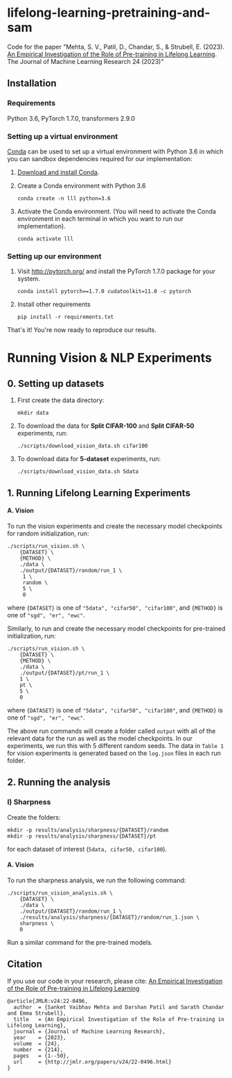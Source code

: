 # lifelong-learning-pretraining-and-sam

Code for the paper "Mehta, S. V., Patil, D., Chandar, S., & Strubell, E. (2023). [An Empirical Investigation of the Role of Pre-training in Lifelong Learning](https://jmlr.org/papers/v24/22-0496.html). The Journal of Machine Learning Research 24 (2023)"
 
## Installation

### Requirements
Python 3.6, PyTorch 1.7.0, transformers 2.9.0


### Setting up a virtual environment

[Conda](https://conda.io/) can be used to set up a virtual environment
with Python 3.6 in which you can
sandbox dependencies required for our implementation:

1.  [Download and install Conda](https://conda.io/docs/download.html).

2.  Create a Conda environment with Python 3.6

    ```
    conda create -n lll python=3.6
    ```

3.  Activate the Conda environment.  (You will need to activate the Conda environment in each terminal in which you want to run our implementation).

    ```
    conda activate lll
    ```

### Setting up our environment

1. Visit http://pytorch.org/ and install the PyTorch 1.7.0 package for your system.

    ```
    conda install pytorch==1.7.0 cudatoolkit=11.0 -c pytorch
    ```

2. Install other requirements

   ```
   pip install -r requirements.txt
   ```

That's it! You're now ready to reproduce our results.

# Running Vision & NLP Experiments

## 0. Setting up datasets

1. First create the data directory:
    ```
    mkdir data
    ```
2. To download the data for <b>Split CIFAR-100</b> and <b>Split CIFAR-50</b> experiments, run:
    ```
    ./scripts/download_vision_data.sh cifar100
    ```
3. To download data for <b>5-dataset</b> experiments, run:
    ```
    ./scripts/download_vision_data.sh 5data
    ```
 
## 1. Running Lifelong Learning Experiments

#### A. Vision

To run the vision experiments and create the necessary model checkpoints for random initialization, run:
```
./scripts/run_vision.sh \ 
    {DATASET} \ 
    {METHOD} \
    ./data \
    ./output/{DATASET}/random/run_1 \
     1 \
     random \
     5 \
     0
```
where `{DATASET}` is one of `"5data", "cifar50", "cifar100"`, and `{METHOD}` is 
one of `"sgd", "er", "ewc"`.

Similarly, to run and create the necessary model checkpoints for pre-trained initialization, run:
```
./scripts/run_vision.sh \
    {DATASET} \
    {METHOD} \
    ./data \
    ./output/{DATASET}/pt/run_1 \
    1 \
    pt \
    5 \
    0
```
where `{DATASET}` is one of `"5data", "cifar50", "cifar100"`, and `{METHOD}` is 
one of `"sgd", "er", "ewc"`.

The above run commands will create a folder called `output` with all of the relevant data for the 
run as well as the model checkpoints. In our experiments, we run this with 5 different random seeds. The data in `Table 1` for vision experiments is generated based on the `log.json` files in each run folder.

## 2. Running the analysis

### I) Sharpness
Create the folders:
```
mkdir -p results/analysis/sharpness/{DATASET}/random
mkdir -p results/analysis/sharpness/{DATASET}/pt
```
for each dataset of interest (`5data, cifar50, cifar100`).

#### A. Vision

To run the sharpness analysis, we run the following command:
```
./scripts/run_vision_analysis.sh \
    {DATASET} \
    ./data \
    ./output/{DATASET}/random/run_1 \
    ./results/analysis/sharpness/{DATASET}/random/run_1.json \
    sharpness \
    0
```

Run a similar command for the pre-trained models.

## Citation
If you use our code in your research, please cite: [An Empirical Investigation of the Role of Pre-training in Lifelong Learning](https://jmlr.org/papers/v24/22-0496.html)

```
@article{JMLR:v24:22-0496,
  author  = {Sanket Vaibhav Mehta and Darshan Patil and Sarath Chandar and Emma Strubell},
  title   = {An Empirical Investigation of the Role of Pre-training in Lifelong Learning},
  journal = {Journal of Machine Learning Research},
  year    = {2023},
  volume  = {24},
  number  = {214},
  pages   = {1--50},
  url     = {http://jmlr.org/papers/v24/22-0496.html}
}
```

